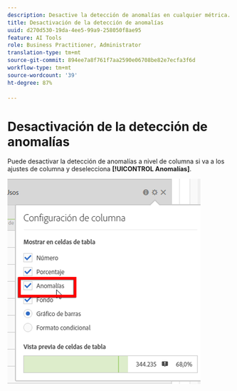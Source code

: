 ```yaml
---
description: Desactive la detección de anomalías en cualquier métrica.
title: Desactivación de la detección de anomalías
uuid: d270d530-19da-4ee5-99a9-258050f8ae95
feature: AI Tools
role: Business Practitioner, Administrator
translation-type: tm+mt
source-git-commit: 894ee7a8f761f7aa2590e06708be82e7ecfa3f6d
workflow-type: tm+mt
source-wordcount: '39'
ht-degree: 87%

---
```



# Desactivación de la detección de anomalías

Puede desactivar la detección de anomalías a nivel de columna si va a los ajustes de columna y deselecciona **[!UICONTROL Anomalías]**.

![](assets/turnoff_anomalies.png)

